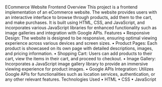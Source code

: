 ECommerce Website Frontend
Overview
This project is a frontend implementation of an eCommerce website. The website provides users with an interactive interface to browse through products, add them to the cart, and make purchases. It is built using HTML, CSS, and JavaScript, and incorporates various JavaScript libraries for enhanced functionality such as image galleries and integration with Google APIs.
Features
•	Responsive Design: The website is designed to be responsive, ensuring optimal viewing experience across various devices and screen sizes.
•	Product Pages: Each product is showcased on its own page with detailed descriptions, images, and pricing information.
•	Shopping Cart: Users can add products to their cart, view the items in their cart, and proceed to checkout.
•	Image Gallery: Incorporates a JavaScript image gallery library to provide an immersive viewing experience for product images.
•	Google APIs Integration: Utilizes Google APIs for functionalities such as location services, authentication, or any other relevant features.
Technologies Used
•	HTML
•	CSS
•	JavaScript

